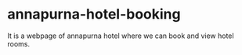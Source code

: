 # annapurna-hotel-booking
It is a webpage of annapurna hotel where we can book and view hotel rooms.
